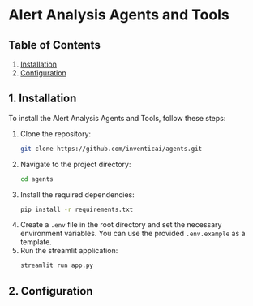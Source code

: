 # Alert Analysis Agents and Tools

## Table of Contents
1. [Installation](#installation)
2. [Configuration](#configuration)

## 1. Installation
To install the Alert Analysis Agents and Tools, follow these steps:
1. Clone the repository:
   ```bash
   git clone https://github.com/inventicai/agents.git
   ```
2. Navigate to the project directory:
   ```bash
   cd agents
   ```
3. Install the required dependencies:
   ```bash
   pip install -r requirements.txt
   ```
4. Create a `.env` file in the root directory and set the necessary environment variables. You can use the provided `.env.example` as a template.
5. Run the streamlit application:
   ```bash
   streamlit run app.py
   ```

## 2. Configuration